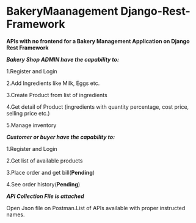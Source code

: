 # BakeryMaanagement Django-Rest-Framework
**APIs with no frontend for a Bakery Management Application on Django Rest Framework**


***Bakery Shop ADMIN have the capability to:***

  1.Register and Login

  2.Add Ingredients like Milk, Eggs etc.

  3.Create Product from list of ingredients

  4.Get detail of Product (ingredients with quantity percentage, cost price, selling price etc.)

  5.Manage inventory
  
  

***Customer or buyer have the capability to:***

  1.Register and Login

  2.Get list of available products

  3.Place order and get bill(**Pending**)

  4.See order history(**Pending**)
  


***API Collection File is attached***

Open Json file on Postman.List of APIs available with proper instructed names.

